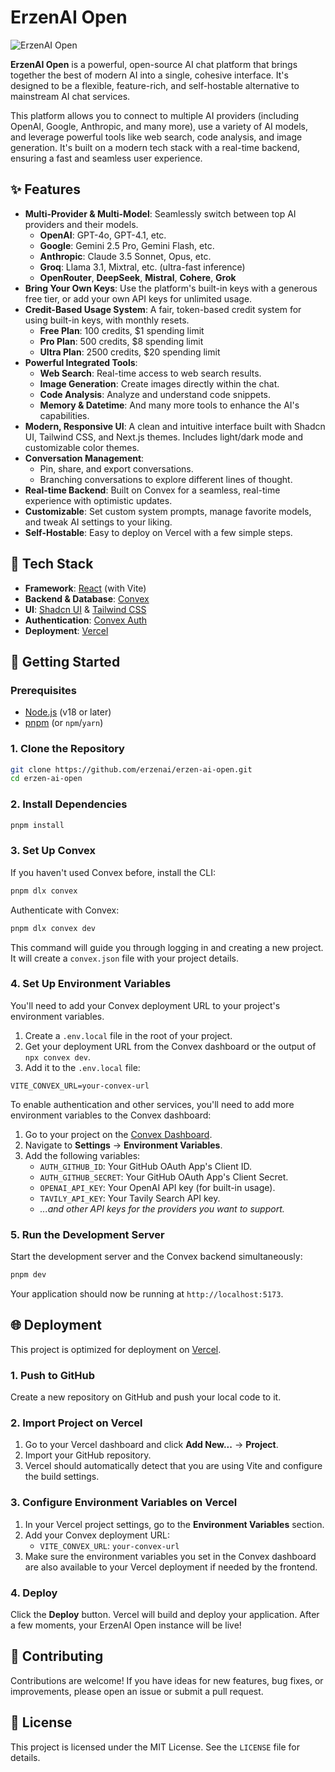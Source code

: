 # ErzenAI Open

![ErzenAI Open](https://raw.githubusercontent.com/erzenai/erzen-ai-open/main/erzenai-banner.png)

**ErzenAI Open** is a powerful, open-source AI chat platform that brings together the best of modern AI into a single, cohesive interface. It's designed to be a flexible, feature-rich, and self-hostable alternative to mainstream AI chat services.

This platform allows you to connect to multiple AI providers (including OpenAI, Google, Anthropic, and many more), use a variety of AI models, and leverage powerful tools like web search, code analysis, and image generation. It's built on a modern tech stack with a real-time backend, ensuring a fast and seamless user experience.

## ✨ Features

- **Multi-Provider & Multi-Model**: Seamlessly switch between top AI providers and their models.
  - **OpenAI**: GPT-4o, GPT-4.1, etc.
  - **Google**: Gemini 2.5 Pro, Gemini Flash, etc.
  - **Anthropic**: Claude 3.5 Sonnet, Opus, etc.
  - **Groq**: Llama 3.1, Mixtral, etc. (ultra-fast inference)
  - **OpenRouter**, **DeepSeek**, **Mistral**, **Cohere**, **Grok**
- **Bring Your Own Keys**: Use the platform's built-in keys with a generous free tier, or add your own API keys for unlimited usage.
- **Credit-Based Usage System**: A fair, token-based credit system for using built-in keys, with monthly resets.
  - **Free Plan**: 100 credits, $1 spending limit
  - **Pro Plan**: 500 credits, $8 spending limit
  - **Ultra Plan**: 2500 credits, $20 spending limit
- **Powerful Integrated Tools**:
  - **Web Search**: Real-time access to web search results.
  - **Image Generation**: Create images directly within the chat.
  - **Code Analysis**: Analyze and understand code snippets.
  - **Memory & Datetime**: And many more tools to enhance the AI's capabilities.
- **Modern, Responsive UI**: A clean and intuitive interface built with Shadcn UI, Tailwind CSS, and Next.js themes. Includes light/dark mode and customizable color themes.
- **Conversation Management**:
  - Pin, share, and export conversations.
  - Branching conversations to explore different lines of thought.
- **Real-time Backend**: Built on Convex for a seamless, real-time experience with optimistic updates.
- **Customizable**: Set custom system prompts, manage favorite models, and tweak AI settings to your liking.
- **Self-Hostable**: Easy to deploy on Vercel with a few simple steps.

## 🚀 Tech Stack

- **Framework**: [React](https://reactjs.org/) (with Vite)
- **Backend & Database**: [Convex](https://convex.dev/)
- **UI**: [Shadcn UI](https://ui.shadcn.com/) & [Tailwind CSS](https://tailwindcss.com/)
- **Authentication**: [Convex Auth](https://docs.convex.dev/auth)
- **Deployment**: [Vercel](https://vercel.com/)

## 🔧 Getting Started

### Prerequisites

- [Node.js](https://nodejs.org/) (v18 or later)
- [pnpm](https://pnpm.io/) (or `npm`/`yarn`)

### 1. Clone the Repository

```bash
git clone https://github.com/erzenai/erzen-ai-open.git
cd erzen-ai-open
```

### 2. Install Dependencies

```bash
pnpm install
```

### 3. Set Up Convex

If you haven't used Convex before, install the CLI:
```bash
pnpm dlx convex
```

Authenticate with Convex:
```bash
pnpm dlx convex dev
```
This command will guide you through logging in and creating a new project. It will create a `convex.json` file with your project details.

### 4. Set Up Environment Variables

You'll need to add your Convex deployment URL to your project's environment variables.

1.  Create a `.env.local` file in the root of your project.
2.  Get your deployment URL from the Convex dashboard or the output of `npx convex dev`.
3.  Add it to the `.env.local` file:

```
VITE_CONVEX_URL=your-convex-url
```

To enable authentication and other services, you'll need to add more environment variables to the Convex dashboard:

1.  Go to your project on the [Convex Dashboard](https://dashboard.convex.dev/).
2.  Navigate to **Settings** -> **Environment Variables**.
3.  Add the following variables:
    - `AUTH_GITHUB_ID`: Your GitHub OAuth App's Client ID.
    - `AUTH_GITHUB_SECRET`: Your GitHub OAuth App's Client Secret.
    - `OPENAI_API_KEY`: Your OpenAI API key (for built-in usage).
    - `TAVILY_API_KEY`: Your Tavily Search API key.
    - *...and other API keys for the providers you want to support.*

### 5. Run the Development Server

Start the development server and the Convex backend simultaneously:

```bash
pnpm dev
```

Your application should now be running at `http://localhost:5173`.

## 🌐 Deployment

This project is optimized for deployment on [Vercel](https://vercel.com/).

### 1. Push to GitHub

Create a new repository on GitHub and push your local code to it.

### 2. Import Project on Vercel

1.  Go to your Vercel dashboard and click **Add New...** -> **Project**.
2.  Import your GitHub repository.
3.  Vercel should automatically detect that you are using Vite and configure the build settings.

### 3. Configure Environment Variables on Vercel

1.  In your Vercel project settings, go to the **Environment Variables** section.
2.  Add your Convex deployment URL:
    - `VITE_CONVEX_URL`: `your-convex-url`
3.  Make sure the environment variables you set in the Convex dashboard are also available to your Vercel deployment if needed by the frontend.

### 4. Deploy

Click the **Deploy** button. Vercel will build and deploy your application. After a few moments, your ErzenAI Open instance will be live!

## 🤝 Contributing

Contributions are welcome! If you have ideas for new features, bug fixes, or improvements, please open an issue or submit a pull request.

## 📄 License

This project is licensed under the MIT License. See the `LICENSE` file for details.
